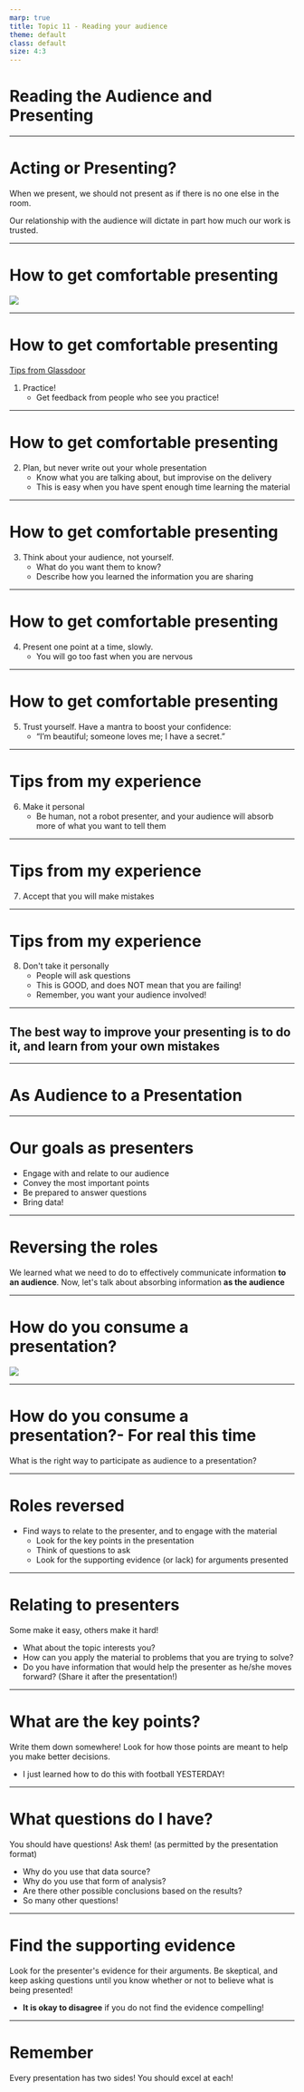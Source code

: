 ```yaml
---
marp: true
title: Topic 11 - Reading your audience
theme: default
class: default
size: 4:3
---
```


# Reading the Audience and Presenting

---

# Acting or Presenting?

When we present, we should not present as if there is no one else in the room. 

Our relationship with the audience will dictate in part how much our work is trusted.

---

# How to get comfortable presenting

[![](https://media2.giphy.com/media/8vkEKXvnXkyCZx8w6b/giphy.gif)](https://www.youtube.com/watch?v=tknXRyUEJtU)

---

# How to get comfortable presenting

[Tips from Glassdoor](https://www.glassdoor.com/blog/10-acting-tips-give-presentations/)


1. Practice!
    - Get feedback from people who see you practice!

---

# How to get comfortable presenting

2. Plan, but never write out your whole presentation
    - Know what you are talking about, but improvise on the delivery
    - This is easy when you have spent enough time learning the material

---

# How to get comfortable presenting

3. Think about your audience, not yourself.
    - What do you want them to know?
    - Describe how you learned the information you are sharing

---

# How to get comfortable presenting

4. Present one point at a time, slowly.
    - You will go too fast when you are nervous

---

# How to get comfortable presenting

5. Trust yourself. Have a mantra to boost your confidence:
    - “I’m beautiful; someone loves me; I have a secret.”

---

# Tips from my experience

6. Make it personal
    - Be human, not a robot presenter, and your audience will absorb more of what you want to tell them

---

# Tips from my experience

7. Accept that you will make mistakes

---

# Tips from my experience

8. Don't take it personally
    - People will ask questions
    - This is GOOD, and does NOT mean that you are failing!
    - Remember, you want your audience involved!

---

## The best way to improve your presenting is to do it, and learn from your own mistakes

---

# As Audience to a Presentation

---

# Our goals as presenters

- Engage with and relate to our audience
- Convey the most important points
- Be prepared to answer questions
- Bring data!

---

# Reversing the roles

We learned what we need to do to effectively communicate information **to an audience**. Now, let's talk about absorbing information **as the audience**

---

# How do you consume a presentation?

![](https://media1.tenor.com/images/74cf0be021ecfc8f6ef293f8e9250a36/tenor.gif?itemid=4573040)

---

# How do you consume a presentation?- For real this time

What is the right way to participate as audience to a presentation?


---

# Roles reversed

- Find ways to relate to the presenter, and to engage with the material
    - Look for the key points in the presentation
    - Think of questions to ask
    - Look for the supporting evidence (or lack) for arguments presented

---

# Relating to presenters

Some make it easy, others make it hard!
- What about the topic interests you?
- How can you apply the material to problems that you are trying to solve?
- Do you have information that would help the presenter as he/she moves forward? (Share it after the presentation!)

---

# What are the key points?

Write them down somewhere! Look for how those points are meant to help you make better decisions.

- I just learned how to do this with football YESTERDAY!

---

# What questions do I have?

You should have questions! Ask them! (as permitted by the presentation format)

- Why do you use that data source?
- Why do you use that form of analysis?
- Are there other possible conclusions based on the results?
- So many other questions!

---

# Find the supporting evidence

Look for the presenter's evidence for their arguments. Be skeptical, and keep asking questions until you know whether or not to believe what is being presented!
- **It is okay to disagree** if you do not find the evidence compelling!

---

# Remember

Every presentation has two sides! You should excel at each!